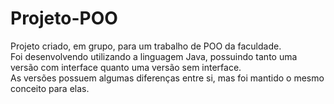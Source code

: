 # Projeto-POO
Projeto criado, em grupo, para um trabalho de POO da faculdade. <br/>
Foi desenvolvendo utilizando a linguagem Java, possuindo tanto uma versão com interface quanto uma versão sem interface. <br/>
As versões possuem algumas diferenças entre si, mas foi mantido o mesmo conceito para elas.
